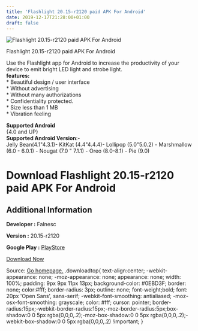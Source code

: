 ```yaml
---
title: 'Flashlight 20.15-r2120 paid APK For Android'
date: 2019-12-17T21:28:00+01:00
draft: false
---
```


![Flashlight 20.15-r2120 paid APK For Android](https://i1.wp.com/apkhome.net/wp-content/uploads/2019/12/Flashlight-20.15-r2120-paid.png "Flashlight 20.15-r2120 paid APK For Android")

  

Flashlight 20.15-r2120 paid APK For Android

Use the Flashlight app for Android to increase the productivity of your device to emit bright LED light and strobe light.  
**features:**  
\* Beautiful design / user interface  
\* Without advertising  
\* Without many authorizations  
\* Confidentiality protected.  
\* Size less than 1 MB  
\* Vibration feeling

**Supported Android**  
{4.0 and UP}  
**Supported Android Version**:-  
Jelly Bean(4.1"4.3.1)- KitKat (4.4"4.4.4)- Lollipop (5.0"5.0.2) - Marshmallow (6.0 - 6.0.1) - Nougat (7.0 " 7.1.1) - Oreo (8.0-8.1) - Pie (9.0)

Download Flashlight 20.15-r2120 paid APK For Android
====================================================

Additional Information
----------------------

**Developer :** Falnesc

**Version :** 20.15-r2120

**Google Play :** [PlayStore](https://play.google.com/store/apps/details?id=com.falnesc.flashlight)

  

[Download Now](https://store4app.co/post/flashlight-20-15-r2120-paid-apk-for-android_1576611737)

  
Source: [Go homepage.](https://store4app.co/post/flashlight-20-15-r2120-paid-apk-for-android_1576611737) .downloadtop{ text-align:center; -webkit-appearance: none; -moz-appearance: none; appearance: none; width: 100%; padding: 9px 9px 11px 13px; background-color: #0EBD3F; border: none; color:#fff; border-radius: 3px; outline: none; font-weight;bold; font: 20px 'Open Sans', sans-serif; -webkit-font-smoothing: antialiased; -moz-osx-font-smoothing: grayscale; color: #fff; cursor: pointer; border-radius:15px;-webkit-border-radius:15px;-moz-border-radius:5px;box-shadow:0 0 5px rgba(0,0,0,.2);-moz-box-shadow:0 0 5px rgba(0,0,0,.2);-webkit-box-shadow:0 0 5px rgba(0,0,0,.2) !important; }